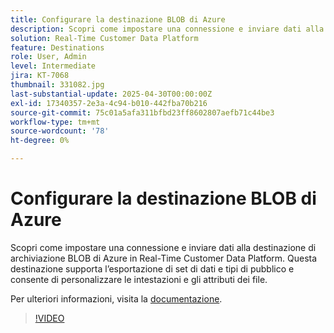 ```yaml
---
title: Configurare la destinazione BLOB di Azure
description: Scopri come impostare una connessione e inviare dati alla destinazione di archiviazione BLOB di Azure in Real-Time Customer Data Platform.
solution: Real-Time Customer Data Platform
feature: Destinations
role: User, Admin
level: Intermediate
jira: KT-7068
thumbnail: 331082.jpg
last-substantial-update: 2025-04-30T00:00:00Z
exl-id: 17340357-2e3a-4c94-b010-442fba70b216
source-git-commit: 75c01a5afa311bfbd23ff8602807aefb71c44be3
workflow-type: tm+mt
source-wordcount: '78'
ht-degree: 0%

---
```


# Configurare la destinazione BLOB di Azure

Scopri come impostare una connessione e inviare dati alla destinazione di archiviazione BLOB di Azure in Real-Time Customer Data Platform. Questa destinazione supporta l’esportazione di set di dati e tipi di pubblico e consente di personalizzare le intestazioni e gli attributi dei file.

Per ulteriori informazioni, visita la [documentazione](https://experienceleague.adobe.com/it/docs/experience-platform/destinations/catalog/cloud-storage/azure-blob).

>[!VIDEO](https://video.tv.adobe.com/v/331082/?learn=on&enablevpops)

